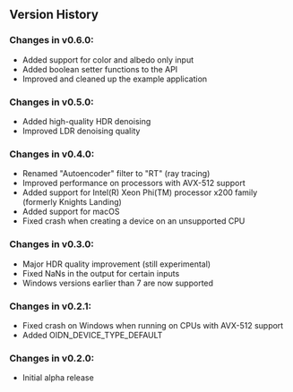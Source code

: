 Version History
---------------

### Changes in v0.6.0:

-   Added support for color and albedo only input
-   Added boolean setter functions to the API
-   Improved and cleaned up the example application

### Changes in v0.5.0:

-   Added high-quality HDR denoising
-   Improved LDR denoising quality

### Changes in v0.4.0:

-   Renamed "Autoencoder" filter to "RT" (ray tracing)
-   Improved performance on processors with AVX-512 support
-   Added support for Intel(R) Xeon Phi(TM) processor x200 family (formerly Knights Landing)
-   Added support for macOS
-   Fixed crash when creating a device on an unsupported CPU

### Changes in v0.3.0:

-   Major HDR quality improvement (still experimental)
-   Fixed NaNs in the output for certain inputs
-   Windows versions earlier than 7 are now supported

### Changes in v0.2.1:

-   Fixed crash on Windows when running on CPUs with AVX-512 support
-   Added OIDN_DEVICE_TYPE_DEFAULT

### Changes in v0.2.0:

-   Initial alpha release
